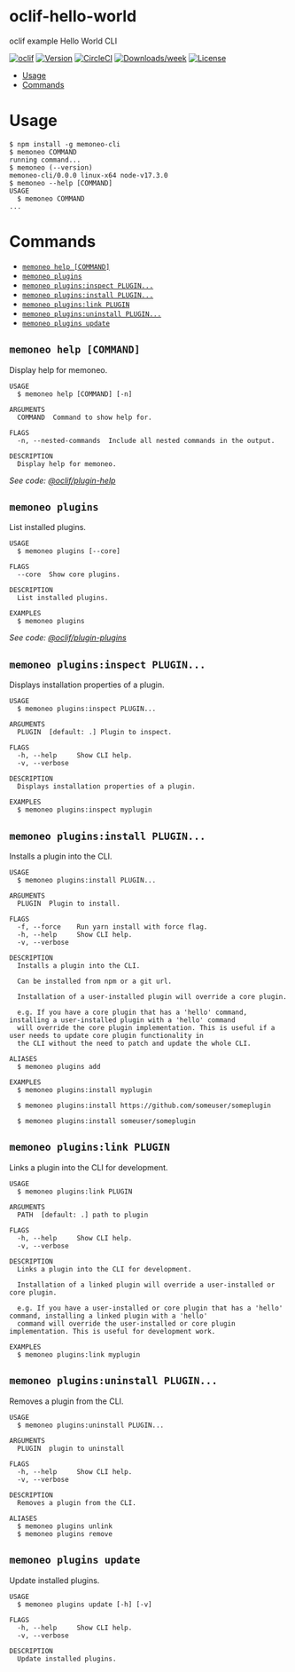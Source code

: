 oclif-hello-world
=================

oclif example Hello World CLI

[![oclif](https://img.shields.io/badge/cli-oclif-brightgreen.svg)](https://oclif.io)
[![Version](https://img.shields.io/npm/v/oclif-hello-world.svg)](https://npmjs.org/package/oclif-hello-world)
[![CircleCI](https://circleci.com/gh/oclif/hello-world/tree/main.svg?style=shield)](https://circleci.com/gh/oclif/hello-world/tree/main)
[![Downloads/week](https://img.shields.io/npm/dw/oclif-hello-world.svg)](https://npmjs.org/package/oclif-hello-world)
[![License](https://img.shields.io/npm/l/oclif-hello-world.svg)](https://github.com/oclif/hello-world/blob/main/package.json)

<!-- toc -->
* [Usage](#usage)
* [Commands](#commands)
<!-- tocstop -->
# Usage
<!-- usage -->
```sh-session
$ npm install -g memoneo-cli
$ memoneo COMMAND
running command...
$ memoneo (--version)
memoneo-cli/0.0.0 linux-x64 node-v17.3.0
$ memoneo --help [COMMAND]
USAGE
  $ memoneo COMMAND
...
```
<!-- usagestop -->
# Commands
<!-- commands -->
* [`memoneo help [COMMAND]`](#memoneo-help-command)
* [`memoneo plugins`](#memoneo-plugins)
* [`memoneo plugins:inspect PLUGIN...`](#memoneo-pluginsinspect-plugin)
* [`memoneo plugins:install PLUGIN...`](#memoneo-pluginsinstall-plugin)
* [`memoneo plugins:link PLUGIN`](#memoneo-pluginslink-plugin)
* [`memoneo plugins:uninstall PLUGIN...`](#memoneo-pluginsuninstall-plugin)
* [`memoneo plugins update`](#memoneo-plugins-update)

## `memoneo help [COMMAND]`

Display help for memoneo.

```
USAGE
  $ memoneo help [COMMAND] [-n]

ARGUMENTS
  COMMAND  Command to show help for.

FLAGS
  -n, --nested-commands  Include all nested commands in the output.

DESCRIPTION
  Display help for memoneo.
```

_See code: [@oclif/plugin-help](https://github.com/oclif/plugin-help/blob/v5.1.10/src/commands/help.ts)_

## `memoneo plugins`

List installed plugins.

```
USAGE
  $ memoneo plugins [--core]

FLAGS
  --core  Show core plugins.

DESCRIPTION
  List installed plugins.

EXAMPLES
  $ memoneo plugins
```

_See code: [@oclif/plugin-plugins](https://github.com/oclif/plugin-plugins/blob/v2.0.11/src/commands/plugins/index.ts)_

## `memoneo plugins:inspect PLUGIN...`

Displays installation properties of a plugin.

```
USAGE
  $ memoneo plugins:inspect PLUGIN...

ARGUMENTS
  PLUGIN  [default: .] Plugin to inspect.

FLAGS
  -h, --help     Show CLI help.
  -v, --verbose

DESCRIPTION
  Displays installation properties of a plugin.

EXAMPLES
  $ memoneo plugins:inspect myplugin
```

## `memoneo plugins:install PLUGIN...`

Installs a plugin into the CLI.

```
USAGE
  $ memoneo plugins:install PLUGIN...

ARGUMENTS
  PLUGIN  Plugin to install.

FLAGS
  -f, --force    Run yarn install with force flag.
  -h, --help     Show CLI help.
  -v, --verbose

DESCRIPTION
  Installs a plugin into the CLI.

  Can be installed from npm or a git url.

  Installation of a user-installed plugin will override a core plugin.

  e.g. If you have a core plugin that has a 'hello' command, installing a user-installed plugin with a 'hello' command
  will override the core plugin implementation. This is useful if a user needs to update core plugin functionality in
  the CLI without the need to patch and update the whole CLI.

ALIASES
  $ memoneo plugins add

EXAMPLES
  $ memoneo plugins:install myplugin 

  $ memoneo plugins:install https://github.com/someuser/someplugin

  $ memoneo plugins:install someuser/someplugin
```

## `memoneo plugins:link PLUGIN`

Links a plugin into the CLI for development.

```
USAGE
  $ memoneo plugins:link PLUGIN

ARGUMENTS
  PATH  [default: .] path to plugin

FLAGS
  -h, --help     Show CLI help.
  -v, --verbose

DESCRIPTION
  Links a plugin into the CLI for development.

  Installation of a linked plugin will override a user-installed or core plugin.

  e.g. If you have a user-installed or core plugin that has a 'hello' command, installing a linked plugin with a 'hello'
  command will override the user-installed or core plugin implementation. This is useful for development work.

EXAMPLES
  $ memoneo plugins:link myplugin
```

## `memoneo plugins:uninstall PLUGIN...`

Removes a plugin from the CLI.

```
USAGE
  $ memoneo plugins:uninstall PLUGIN...

ARGUMENTS
  PLUGIN  plugin to uninstall

FLAGS
  -h, --help     Show CLI help.
  -v, --verbose

DESCRIPTION
  Removes a plugin from the CLI.

ALIASES
  $ memoneo plugins unlink
  $ memoneo plugins remove
```

## `memoneo plugins update`

Update installed plugins.

```
USAGE
  $ memoneo plugins update [-h] [-v]

FLAGS
  -h, --help     Show CLI help.
  -v, --verbose

DESCRIPTION
  Update installed plugins.
```
<!-- commandsstop -->
